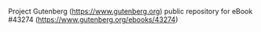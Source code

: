 Project Gutenberg (https://www.gutenberg.org) public repository for eBook #43274 (https://www.gutenberg.org/ebooks/43274)
